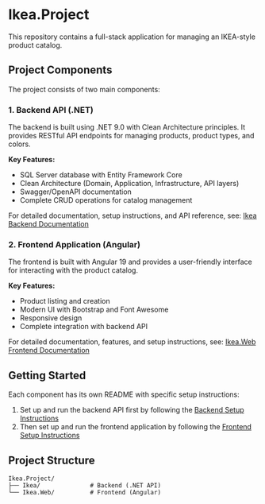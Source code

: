 # Ikea.Project

This repository contains a full-stack application for managing an IKEA-style product catalog.

## Project Components

The project consists of two main components:

### 1. Backend API (.NET)

The backend is built using .NET 9.0 with Clean Architecture principles. It provides RESTful API endpoints for managing products, product types, and colors.

**Key Features:**
- SQL Server database with Entity Framework Core
- Clean Architecture (Domain, Application, Infrastructure, API layers)
- Swagger/OpenAPI documentation
- Complete CRUD operations for catalog management

For detailed documentation, setup instructions, and API reference, see:
[Ikea Backend Documentation](Ikea/README.md)

### 2. Frontend Application (Angular)

The frontend is built with Angular 19 and provides a user-friendly interface for interacting with the product catalog.

**Key Features:**
- Product listing and creation
- Modern UI with Bootstrap and Font Awesome
- Responsive design
- Complete integration with backend API

For detailed documentation, features, and setup instructions, see:
[Ikea.Web Frontend Documentation](Ikea.Web/README.md)

## Getting Started

Each component has its own README with specific setup instructions:

1. Set up and run the backend API first by following the [Backend Setup Instructions](Ikea/README.md#setup-instructions)
2. Then set up and run the frontend application by following the [Frontend Setup Instructions](Ikea.Web/README.md#how-to-build-and-run)

## Project Structure

```
Ikea.Project/
├── Ikea/              # Backend (.NET API)
└── Ikea.Web/          # Frontend (Angular)
```